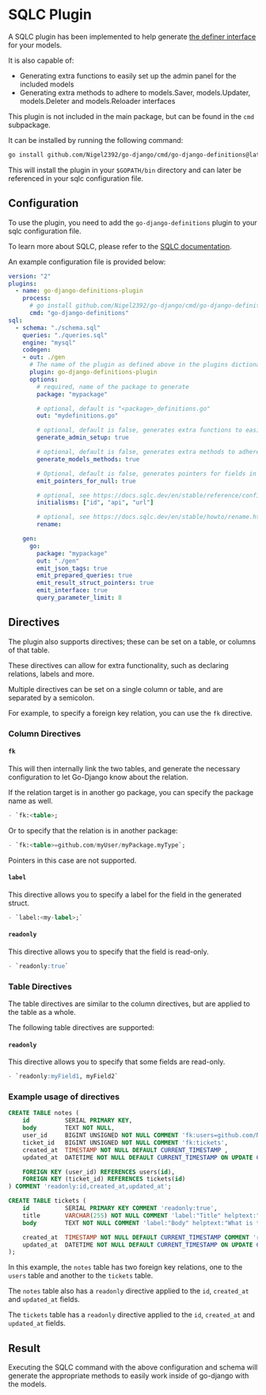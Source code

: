 # SQLC Plugin

A SQLC plugin has been implemented to help generate [the definer interface](./attrs.md#definer-interface) for your models.

It is also capable of:

- Generating extra functions to easily set up the admin panel for the included models
- Generating extra methods to adhere to models.Saver, models.Updater, models.Deleter and models.Reloader interfaces

This plugin is not included in the main package, but can be found in the `cmd` subpackage.

It can be installed by running the following command:

```bash
go install github.com/Nigel2392/go-django/cmd/go-django-definitions@latest
```

This will install the plugin in your `$GOPATH/bin` directory and can later be referenced in your sqlc configuration file.

## Configuration

To use the plugin, you need to add the `go-django-definitions` plugin to your sqlc configuration file.

To learn more about SQLC, please refer to the [SQLC documentation](https://docs.sqlc.dev/).

An example configuration file is provided below:
  
```yaml
version: "2"
plugins:
  - name: go-django-definitions-plugin
    process:
      # go install github.com/Nigel2392/go-django/cmd/go-django-definitions@latest
      cmd: "go-django-definitions"
sql:
  - schema: "./schema.sql"
    queries: "./queries.sql"
    engine: "mysql"
    codegen:
    - out: ./gen
      # The name of the plugin as defined above in the plugins dictionary.
      plugin: go-django-definitions-plugin
      options:
        # required, name of the package to generate
        package: "mypackage" 

        # optional, default is "<package>_definitions.go"
        out: "mydefinitions.go" 

        # optional, default is false, generates extra functions to easily set up the admin panel for the included models
        generate_admin_setup: true

        # optional, default is false, generates extra methods to adhere to models.Saver, models.Updater, models.Deleter and models.Reloader interfaces
        generate_models_methods: true

        # Optional, default is false, generates pointers for fields in the generated struct (only sqlite)
        emit_pointers_for_null: true

        # optional, see https://docs.sqlc.dev/en/stable/reference/config.html
        initialisms: ["id", "api", "url"] 

        # optional, see https://docs.sqlc.dev/en/stable/howto/rename.html
        rename: 

    gen:
      go:
        package: "mypackage"
        out: "./gen"
        emit_json_tags: true
        emit_prepared_queries: true
        emit_result_struct_pointers: true
        emit_interface: true
        query_parameter_limit: 8
```

## Directives

The plugin also supports directives; these can be set on a table, or columns of that table.

These directives can allow for extra functionality, such as declaring relations, labels and more.

Multiple directives can be set on a single column or table, and are separated by a semicolon.

For example, to specify a foreign key relation, you can use the `fk` directive.

### Column Directives

#### `fk`

This will then internally link the two tables, and generate the necessary configuration to let Go-Django know about the relation.

If the relation target is in another go package, you can specify the package name as well.

```sql
- `fk:<table>;
```

Or to specify that the relation is in another package:

```sql
- `fk:<table>=github.com/myUser/myPackage.myType`;
```

Pointers in this case are not supported.

#### `label`

This directive allows you to specify a label for the field in the generated struct.

```sql
- `label:<my-label>;`
```

#### `readonly`

This directive allows you to specify that the field is read-only.

```sql
- `readonly:true`
```

### Table Directives

The table directives are similar to the column directives, but are applied to the table as a whole.

The following table directives are supported:

#### `readonly`

This directive allows you to specify that some fields are read-only.

```sql
- `readonly:myField1, myField2`
```

### Example usage of directives

```sql
CREATE TABLE notes (
    id          SERIAL PRIMARY KEY,
    body        TEXT NOT NULL,
    user_id     BIGINT UNSIGNED NOT NULL COMMENT 'fk:users=github.com/Nigel2392/go-django/src/contrib/auth/auth-models.User',
    ticket_id   BIGINT UNSIGNED NOT NULL COMMENT 'fk:tickets',
    created_at  TIMESTAMP NOT NULL DEFAULT CURRENT_TIMESTAMP ,
    updated_at  DATETIME NOT NULL DEFAULT CURRENT_TIMESTAMP ON UPDATE CURRENT_TIMESTAMP,

    FOREIGN KEY (user_id) REFERENCES users(id),
    FOREIGN KEY (ticket_id) REFERENCES tickets(id)
) COMMENT 'readonly:id,created_at,updated_at';

CREATE TABLE tickets (
    id          SERIAL PRIMARY KEY COMMENT 'readonly:true',
    title       VARCHAR(255) NOT NULL COMMENT 'label:"Title" helptext:"The title of the ticket"',
    body        TEXT NOT NULL COMMENT 'label:"Body" helptext:"What is this ticket about?"',

    created_at  TIMESTAMP NOT NULL DEFAULT CURRENT_TIMESTAMP COMMENT 'readonly:true',
    updated_at  DATETIME NOT NULL DEFAULT CURRENT_TIMESTAMP ON UPDATE CURRENT_TIMESTAMP COMMENT 'readonly:true'
);
```

In this example, the `notes` table has two foreign key relations, one to the `users` table and another to the `tickets` table.

The `notes` table also has a `readonly` directive applied to the `id`, `created_at` and `updated_at` fields.

The `tickets` table has a `readonly` directive applied to the `id`, `created_at` and `updated_at` fields.

## Result

Executing the SQLC command with the above configuration and schema will generate the appropriate methods to easily work inside of go-django with the models.
